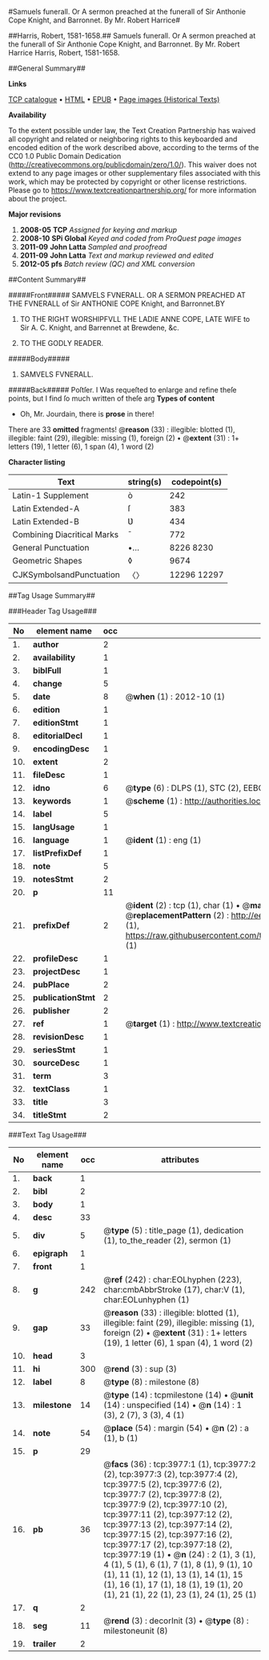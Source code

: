 #Samuels funerall. Or A sermon preached at the funerall of Sir Anthonie Cope Knight, and Barronnet. By Mr. Robert Harrice#

##Harris, Robert, 1581-1658.##
Samuels funerall. Or A sermon preached at the funerall of Sir Anthonie Cope Knight, and Barronnet. By Mr. Robert Harrice
Harris, Robert, 1581-1658.

##General Summary##

**Links**

[TCP catalogue](http://www.ota.ox.ac.uk/tcp/)  • 
[HTML](http://tei.it.ox.ac.uk/tcp/Texts-HTML/free/A02/A02715.html)  • 
[EPUB](http://tei.it.ox.ac.uk/tcp/Texts-EPUB/free/A02/A02715.epub) • 
[Page images (Historical Texts)](https://historicaltexts.jisc.ac.uk/eebo-99839546e)

**Availability**

To the extent possible under law, the Text Creation Partnership has waived all copyright and related or neighboring rights to this keyboarded and encoded edition of the work described above, according to the terms of the CC0 1.0 Public Domain Dedication (http://creativecommons.org/publicdomain/zero/1.0/). This waiver does not extend to any page images or other supplementary files associated with this work, which may be protected by copyright or other license restrictions. Please go to https://www.textcreationpartnership.org/ for more information about the project.

**Major revisions**

1. __2008-05__ __TCP__ *Assigned for keying and markup*
1. __2008-10__ __SPi Global__ *Keyed and coded from ProQuest page images*
1. __2011-09__ __John Latta__ *Sampled and proofread*
1. __2011-09__ __John Latta__ *Text and markup reviewed and edited*
1. __2012-05__ __pfs__ *Batch review (QC) and XML conversion*

##Content Summary##

#####Front#####
SAMVELS FVNERALL. OR A SERMON PREACHED AT THE FVNERALL of Sir ANTHONIE COPE Knight, and Barronnet.BY
1. TO THE RIGHT WORSHIPFVLL THE LADIE ANNE COPE, LATE WIFE to Sir A. C. Knight, and Barrennet at Brewdene, &c.

1. TO THE GODLY READER.

#####Body#####

1. SAMVELS FVNERALL.

#####Back#####
Poſtſer. I Was requeſted to enlarge and refine theſe points, but I find ſo much written of theſe arg
**Types of content**

  * Oh, Mr. Jourdain, there is **prose** in there!

There are 33 **omitted** fragments! 
 @__reason__ (33) : illegible: blotted (1), illegible: faint (29), illegible: missing (1), foreign (2)  •  @__extent__ (31) : 1+ letters (19), 1 letter (6), 1 span (4), 1 word (2)

**Character listing**


|Text|string(s)|codepoint(s)|
|---|---|---|
|Latin-1 Supplement|ò|242|
|Latin Extended-A|ſ|383|
|Latin Extended-B|Ʋ|434|
|Combining             Diacritical Marks|̄|772|
|General Punctuation|•…|8226 8230|
|Geometric Shapes|◊|9674|
|CJKSymbolsandPunctuation|〈〉|12296 12297|

##Tag Usage Summary##

###Header Tag Usage###

|No|element name|occ|attributes|
|---|---|---|---|
|1.|__author__|2||
|2.|__availability__|1||
|3.|__biblFull__|1||
|4.|__change__|5||
|5.|__date__|8| @__when__ (1) : 2012-10 (1)|
|6.|__edition__|1||
|7.|__editionStmt__|1||
|8.|__editorialDecl__|1||
|9.|__encodingDesc__|1||
|10.|__extent__|2||
|11.|__fileDesc__|1||
|12.|__idno__|6| @__type__ (6) : DLPS (1), STC (2), EEBO-CITATION (1), PROQUEST (1), VID (1)|
|13.|__keywords__|1| @__scheme__ (1) : http://authorities.loc.gov/ (1)|
|14.|__label__|5||
|15.|__langUsage__|1||
|16.|__language__|1| @__ident__ (1) : eng (1)|
|17.|__listPrefixDef__|1||
|18.|__note__|5||
|19.|__notesStmt__|2||
|20.|__p__|11||
|21.|__prefixDef__|2| @__ident__ (2) : tcp (1), char (1)  •  @__matchPattern__ (2) : ([0-9\-]+):([0-9IVX]+) (1), (.+) (1)  •  @__replacementPattern__ (2) : http://eebo.chadwyck.com/downloadtiff?vid=$1&page=$2 (1), https://raw.githubusercontent.com/textcreationpartnership/Texts/master/tcpchars.xml#$1 (1)|
|22.|__profileDesc__|1||
|23.|__projectDesc__|1||
|24.|__pubPlace__|2||
|25.|__publicationStmt__|2||
|26.|__publisher__|2||
|27.|__ref__|1| @__target__ (1) : http://www.textcreationpartnership.org/docs/. (1)|
|28.|__revisionDesc__|1||
|29.|__seriesStmt__|1||
|30.|__sourceDesc__|1||
|31.|__term__|3||
|32.|__textClass__|1||
|33.|__title__|3||
|34.|__titleStmt__|2||


###Text Tag Usage###

|No|element name|occ|attributes|
|---|---|---|---|
|1.|__back__|1||
|2.|__bibl__|2||
|3.|__body__|1||
|4.|__desc__|33||
|5.|__div__|5| @__type__ (5) : title_page (1), dedication (1), to_the_reader (2), sermon (1)|
|6.|__epigraph__|1||
|7.|__front__|1||
|8.|__g__|242| @__ref__ (242) : char:EOLhyphen (223), char:cmbAbbrStroke (17), char:V (1), char:EOLunhyphen (1)|
|9.|__gap__|33| @__reason__ (33) : illegible: blotted (1), illegible: faint (29), illegible: missing (1), foreign (2)  •  @__extent__ (31) : 1+ letters (19), 1 letter (6), 1 span (4), 1 word (2)|
|10.|__head__|3||
|11.|__hi__|300| @__rend__ (3) : sup (3)|
|12.|__label__|8| @__type__ (8) : milestone (8)|
|13.|__milestone__|14| @__type__ (14) : tcpmilestone (14)  •  @__unit__ (14) : unspecified (14)  •  @__n__ (14) : 1 (3), 2 (7), 3 (3), 4 (1)|
|14.|__note__|54| @__place__ (54) : margin (54)  •  @__n__ (2) : a (1), b (1)|
|15.|__p__|29||
|16.|__pb__|36| @__facs__ (36) : tcp:3977:1 (1), tcp:3977:2 (2), tcp:3977:3 (2), tcp:3977:4 (2), tcp:3977:5 (2), tcp:3977:6 (2), tcp:3977:7 (2), tcp:3977:8 (2), tcp:3977:9 (2), tcp:3977:10 (2), tcp:3977:11 (2), tcp:3977:12 (2), tcp:3977:13 (2), tcp:3977:14 (2), tcp:3977:15 (2), tcp:3977:16 (2), tcp:3977:17 (2), tcp:3977:18 (2), tcp:3977:19 (1)  •  @__n__ (24) : 2 (1), 3 (1), 4 (1), 5 (1), 6 (1), 7 (1), 8 (1), 9 (1), 10 (1), 11 (1), 12 (1), 13 (1), 14 (1), 15 (1), 16 (1), 17 (1), 18 (1), 19 (1), 20 (1), 21 (1), 22 (1), 23 (1), 24 (1), 25 (1)|
|17.|__q__|2||
|18.|__seg__|11| @__rend__ (3) : decorInit (3)  •  @__type__ (8) : milestoneunit (8)|
|19.|__trailer__|2||
